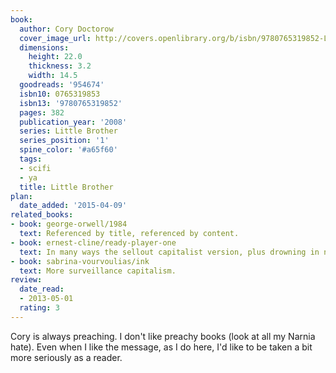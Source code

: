 ```yaml
---
book:
  author: Cory Doctorow
  cover_image_url: http://covers.openlibrary.org/b/isbn/9780765319852-L.jpg
  dimensions:
    height: 22.0
    thickness: 3.2
    width: 14.5
  goodreads: '954674'
  isbn10: 0765319853
  isbn13: '9780765319852'
  pages: 382
  publication_year: '2008'
  series: Little Brother
  series_position: '1'
  spine_color: '#a65f60'
  tags:
  - scifi
  - ya
  title: Little Brother
plan:
  date_added: '2015-04-09'
related_books:
- book: george-orwell/1984
  text: Referenced by title, referenced by content.
- book: ernest-cline/ready-player-one
  text: In many ways the sellout capitalist version, plus drowning in nostalgia.
- book: sabrina-vourvoulias/ink
  text: More surveillance capitalism.
review:
  date_read:
  - 2013-05-01
  rating: 3
---
```


Cory is always preaching. I don't like preachy books (look at all my Narnia hate). Even when I like the message, as I do
here, I'd like to be taken a bit more seriously as a reader.
